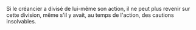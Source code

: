 Si le créancier a divisé de lui-même son action, il ne peut plus revenir sur cette division, même s'il y avait, au temps de l'action, des cautions insolvables.
